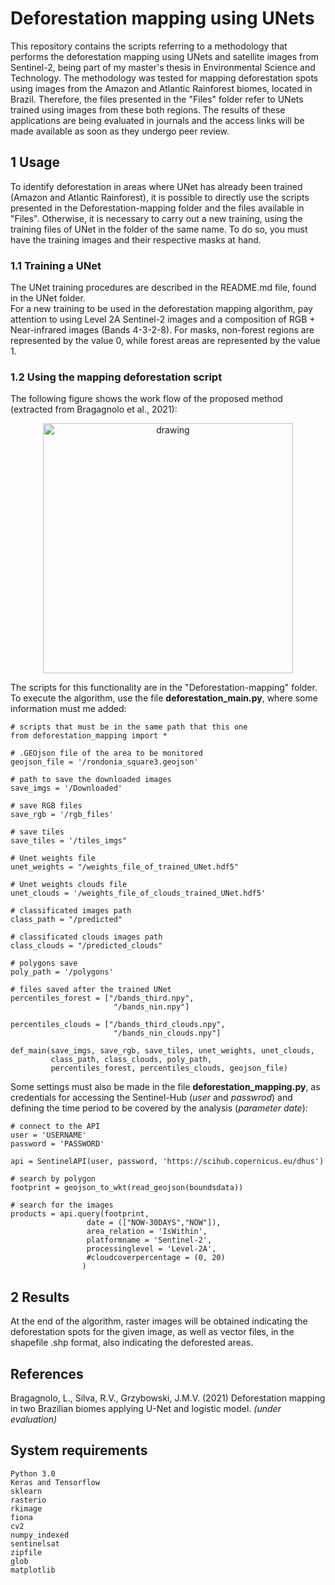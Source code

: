 # Deforestation mapping using UNets

This repository contains the scripts referring to a methodology that performs the deforestation mapping using UNets and satellite images from Sentinel-2, 
being part of my master's thesis in Environmental Science and Technology.
The methodology was tested for mapping deforestation spots using images from the Amazon and Atlantic Rainforest biomes, 
located in Brazil. Therefore, the files presented in the "Files" folder refer to UNets trained using images from these both regions. 
The results of these applications are being evaluated in journals and the access links will be made available as soon as they undergo peer review.
<br/>


## 1 Usage

To identify deforestation in areas where UNet has already been trained (Amazon and Atlantic Rainforest), it is possible to directly use the scripts presented in the 
Deforestation-mapping folder and the files available in "Files". Otherwise, it is necessary to carry out a new training, using the training files of UNet in the folder of the same name. 
To do so, you must have the training images and their respective masks at hand.

### 1.1 Training a UNet
The UNet training procedures are described in the README.md file, found in the UNet folder. 
<br/>
For a new training to be used in the deforestation mapping algorithm, pay attention to using Level 2A Sentinel-2 images and a composition of
RGB + Near-infrared images (Bands 4-3-2-8).
For masks, non-forest regions are represented by the value 0, while forest areas are represented by the value 1.

### 1.2 Using the mapping deforestation script
The following figure shows the work flow of the proposed method (extracted from Bragagnolo et al., 2021):

<p align="center"><img src="https://i.postimg.cc/90Y7CGHr/fluxograma.png" alt="drawing" width="400"/></p>

The scripts for this functionality are in the "Deforestation-mapping" folder. 
<br/>
To execute the algorithm, use the file **deforestation_main.py**, where some information must me added:

  
    # scripts that must be in the same path that this one
    from deforestation_mapping import *
    
    # .GEOjson file of the area to be monitored
    geojson_file = '/rondonia_square3.geojson'
    
    # path to save the downloaded images
    save_imgs = '/Downloaded'
    
    # save RGB files
    save_rgb = '/rgb_files'
    
    # save tiles
    save_tiles = '/tiles_imgs"
    
    # Unet weights file
    unet_weights = "/weights_file_of_trained_UNet.hdf5"
    
    # Unet weights clouds file
    unet_clouds = '/weights_file_of_clouds_trained_UNet.hdf5'
    
    # classificated images path
    class_path = "/predicted"
    
    # classificated clouds images path
    class_clouds = "/predicted_clouds"
    
    # polygons save
    poly_path = '/polygons'
    
    # files saved after the trained UNet
    percentiles_forest = ["/bands_third.npy",
                           "/bands_nin.npy"]
    
    percentiles_clouds = ["/bands_third_clouds.npy",
                           "/bands_nin_clouds.npy"]
    
    def_main(save_imgs, save_rgb, save_tiles, unet_weights, unet_clouds,
             class_path, class_clouds, poly_path, 
             percentiles_forest, percentiles_clouds, geojson_file)

Some settings must also be made in the file **deforestation_mapping.py**, as credentials for accessing the Sentinel-Hub (*user* and *passwrod*) 
and defining the time period to be covered by the analysis (*parameter date*):

    # connect to the API
    user = 'USERNAME'
    password = 'PASSWORD' 
    
    api = SentinelAPI(user, password, 'https://scihub.copernicus.eu/dhus')
    
    # search by polygon
    footprint = geojson_to_wkt(read_geojson(boundsdata))
    
    # search for the images
    products = api.query(footprint,
                     date = (["NOW-30DAYS","NOW"]),
                     area_relation = 'IsWithin',
                     platformname = 'Sentinel-2',
                     processinglevel = 'Level-2A',
                     #cloudcoverpercentage = (0, 20)
                    )

## 2 Results
At the end of the algorithm, raster images will be obtained indicating the deforestation spots for the given image, as well as vector files, in the shapefile .shp format, also indicating the deforested areas.

## References
Bragagnolo, L., Silva, R.V., Grzybowski, J.M.V. (2021) Deforestation mapping in two Brazilian biomes applying U-Net and logistic model. *(under evaluation)*

## System requirements
    Python 3.0
    Keras and Tensorflow
    sklearn
    rasterio
    rkimage
    fiona
    cv2
    numpy_indexed
    sentinelsat
    zipfile
    glob
    matplotlib
